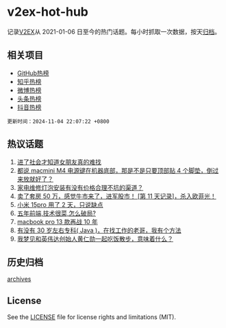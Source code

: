 # v2ex-hot-hub

 记录[V2EX](https://www.v2ex.com/)从 2021-01-06 日至今的热门话题。每小时抓取一次数据，按天[归档](archives)。
 
 ## 相关项目

- [GitHub热榜](https://github.com/it985/github-hot-hub)
- [知乎热榜](https://github.com/it985/zhihu-hot-hub)
- [微博热榜](https://github.com/it985/weibo-hot-hub)
- [头条热榜](https://github.com/it985/toutiao-hot-hub)
- [抖音热榜](https://github.com/it985/douyin-hot-hub)


 `更新时间：2024-11-04 22:07:22 +0800`

## 热议话题

1. [进了社会才知道女朋友真的难找](https://www.v2ex.com/t/1086403)
1. [都说 macmini M4 电源键在机器底部，那是不是只要顶部贴 4 个脚垫，倒过来放就好了？](https://www.v2ex.com/t/1086297)
1. [家电维修灯泡安装有没有价格合理不坑的渠道？](https://www.v2ex.com/t/1086291)
1. [卖了套房 50 万，感觉牛市来了，进军股市！ [第 11 天记录]，杀入欧菲光！](https://www.v2ex.com/t/1086352)
1. [小米 15pro 用了 2 天，只说缺点](https://www.v2ex.com/t/1086301)
1. [五年前端,技术很菜,怎么破局?](https://www.v2ex.com/t/1086337)
1. [macbook pro 13 款再战 10 年](https://www.v2ex.com/t/1086345)
1. [有没有 30 岁左右专科( Java )，在找工作的老哥，我有个方法](https://www.v2ex.com/t/1086357)
1. [我梦见和英伟达创始人黄仁勋一起吃饭散步，意味着什么？](https://www.v2ex.com/t/1086273)

## 历史归档

[archives](archives)

## License

See the [LICENSE](LICENSE) file for license rights and limitations (MIT).
